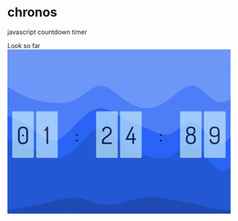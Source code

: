 # chronos
javascript countdown timer

Look so far
![1](https://github.com/pandyama/chronos/blob/master/chronos.PNG)
